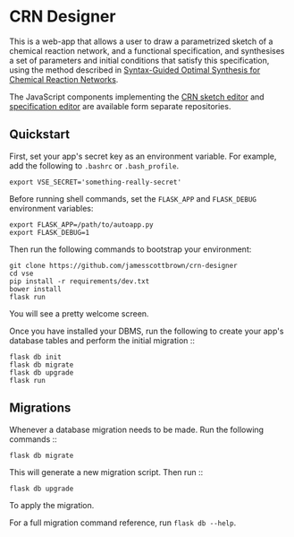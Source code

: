 # CRN Designer

This is a web-app that allows a user to draw a parametrized sketch of a chemical reaction network, and a functional specification, and synthesises a set of parameters and initial conditions that satisfy this specification, using the method described in [Syntax-Guided Optimal Synthesis for Chemical Reaction Networks](https://link.springer.com/chapter/10.1007/978-3-319-63390-9_20).

The JavaScript components implementing the [CRN sketch editor](https://github.com/jamesscottbrown/crn-sketch-editor) and [specification editor](https://github.com/jamesscottbrown/TimeRails) are available form separate repositories.



## Quickstart

First, set your app's secret key as an environment variable. For example,
add the following to ``.bashrc`` or ``.bash_profile``.

    export VSE_SECRET='something-really-secret'


Before running shell commands, set the ``FLASK_APP`` and ``FLASK_DEBUG``
environment variables:

    export FLASK_APP=/path/to/autoapp.py
    export FLASK_DEBUG=1

Then run the following commands to bootstrap your environment:

    git clone https://github.com/jamesscottbrown/crn-designer
    cd vse
    pip install -r requirements/dev.txt
    bower install
    flask run

You will see a pretty welcome screen.

Once you have installed your DBMS, run the following to create your app's
database tables and perform the initial migration ::

    flask db init
    flask db migrate
    flask db upgrade
    flask run


## Migrations

Whenever a database migration needs to be made. Run the following commands ::

    flask db migrate

This will generate a new migration script. Then run ::

    flask db upgrade

To apply the migration.

For a full migration command reference, run ``flask db --help``.
